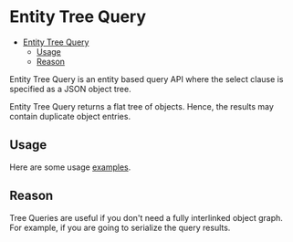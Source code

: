 # Entity Tree Query
<!-- TOC -->

- [Entity Tree Query](#entity-tree-query)
    - [Usage](#usage)
    - [Reason](#reason)

<!-- /TOC -->
Entity Tree Query is an entity based query API where the select clause
is specified as a JSON object tree.

Entity Tree Query returns a flat tree of objects.  Hence, the
results may contain duplicate object entries.

## Usage

Here are some usage [examples](../../examples/query/entity_tree.md).

## Reason

Tree Queries are useful if you don't need a fully interlinked object
graph.  For example, if you are going to serialize the query results.